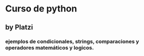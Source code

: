 # Curso de python
## by Platzi

### ejemplos de condicionales, strings, comparaciones y operadores matemáticos y logicos.
